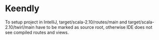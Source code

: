 # Keendly

To setup project in IntelliJ, target/scala-2.10/routes/main and target/scala-2.10/twirl/main have to be marked as source root, otherwise IDE does not see compiled routes and views.
